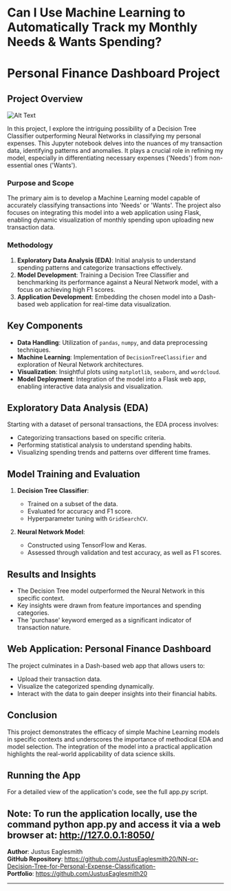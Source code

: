 # Can I Use Machine Learning to Automatically Track my Monthly Needs & Wants Spending?
# Personal Finance Dashboard Project

## Project Overview

![Alt Text](assets/weekly_spending_over_time.gif)

In this project, I explore the intriguing possibility of a Decision Tree Classifier outperforming Neural Networks in classifying my personal expenses. This Jupyter notebook delves into the nuances of my transaction data, identifying patterns and anomalies. It plays a crucial role in refining my model, especially in differentiating necessary expenses ('Needs') from non-essential ones ('Wants').

### Purpose and Scope

The primary aim is to develop a Machine Learning model capable of accurately classifying transactions into 'Needs' or 'Wants'. The project also focuses on integrating this model into a web application using Flask, enabling dynamic visualization of monthly spending upon uploading new transaction data.

### Methodology

1. **Exploratory Data Analysis (EDA)**: Initial analysis to understand spending patterns and categorize transactions effectively.
2. **Model Development**: Training a Decision Tree Classifier and benchmarking its performance against a Neural Network model, with a focus on achieving high F1 scores.
3. **Application Development**: Embedding the chosen model into a Dash-based web application for real-time data visualization.

## Key Components

- **Data Handling**: Utilization of `pandas`, `numpy`, and data preprocessing techniques.
- **Machine Learning**: Implementation of `DecisionTreeClassifier` and exploration of Neural Network architectures.
- **Visualization**: Insightful plots using `matplotlib`, `seaborn`, and `wordcloud`.
- **Model Deployment**: Integration of the model into a Flask web app, enabling interactive data analysis and visualization.

## Exploratory Data Analysis (EDA)

Starting with a dataset of personal transactions, the EDA process involves:
- Categorizing transactions based on specific criteria.
- Performing statistical analysis to understand spending habits.
- Visualizing spending trends and patterns over different time frames.

## Model Training and Evaluation

1. **Decision Tree Classifier**: 
   - Trained on a subset of the data.
   - Evaluated for accuracy and F1 score.
   - Hyperparameter tuning with `GridSearchCV`.

2. **Neural Network Model**: 
   - Constructed using TensorFlow and Keras.
   - Assessed through validation and test accuracy, as well as F1 scores.

## Results and Insights

- The Decision Tree model outperformed the Neural Network in this specific context.
- Key insights were drawn from feature importances and spending categories.
- The 'purchase' keyword emerged as a significant indicator of transaction nature.

## Web Application: Personal Finance Dashboard

The project culminates in a Dash-based web app that allows users to:
- Upload their transaction data.
- Visualize the categorized spending dynamically.
- Interact with the data to gain deeper insights into their financial habits.

## Conclusion

This project demonstrates the efficacy of simple Machine Learning models in specific contexts and underscores the importance of methodical EDA and model selection. The integration of the model into a practical application highlights the real-world applicability of data science skills.

## Running the App

For a detailed view of the application's code, see the full app.py script.

Note: To run the application locally, use the command python app.py and access it via a web browser at: http://127.0.0.1:8050/
---

**Author**: Justus Eaglesmith  
**GitHub Repository**: https://github.com/JustusEaglesmith20/NN-or-Decision-Tree-for-Personal-Expense-Classification-  
**Portfolio**: https://github.com/JustusEaglesmith20

---
